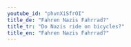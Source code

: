 ```yaml
---
youtube_id: "phvnXiSfrOI"
title_de: "Fahren Nazis Fahrrad?"
title_tr: "Do Nazis ride on bicycles?"
title_en: "Fahren Nazis Fahrrad?"
---
```

